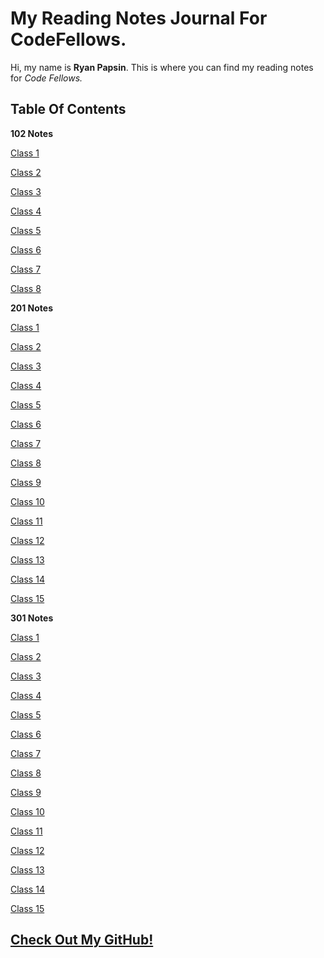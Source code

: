 # My Reading Notes Journal For CodeFellows.

Hi, my name is **Ryan Papsin**. This is where you can find my reading notes for *Code Fellows.*

## Table Of Contents ##

**102 Notes**

[Class 1](102/102%20Class%201%20Notes.md)

[Class 2](102/102%20Class%202%20Notes.md)  

[Class 3](102/102%20Class%203%20Notes.md)

[Class 4](102/102%20Class%204%20Notes.md)

[Class 5](102/102%20Class%205%20Notes.md)

[Class 6](102/102%20Class%206%20Notes.md)

[Class 7](102/102%20Class%207%20Notes.md)

[Class 8](102/102%20Class%208%20Notes.md)

**201 Notes**

[Class 1](201/201%20Class%201%20Notes.md)

[Class 2](201/201%20Class%202%20Notes.md)

[Class 3](201/201%20Class%203%20Notes.md)

[Class 4](201/201%20Class%204%20Notes.md)

[Class 5](201/201%20Class%205%20Notes.md)

[Class 6](201/201%20Class%206%20Notes.md)

[Class 7](201/201%20Class%207%20Notes.md)

[Class 8](201/201%20Class%208%20Notes.md)

[Class 9](201/201%20Class%209%20Notes.md)

[Class 10](201/201%20Class%2010%20Notes.md)

[Class 11](201/201%20Class%2011%20Notes.md)

[Class 12](201/201%20Class%2012%20Notes.md)

[Class 13](201/201%20Class%2013%20Notes.md)

[Class 14](201/201%20Class%2014%20Notes.md)

[Class 15](201/201%20Class%2015%20Notes.md)

**301 Notes**

[Class 1](301/301%20Class%201%20Notes.md)

[Class 2](301/301%20Class%202%20Notes.md)

[Class 3](301/301%20Class%203%20Notes.md)

[Class 4](301/301%20Class%204%20Notes.md)

[Class 5](301/301%20Class%205%20Notes.md)

[Class 6](301/301%20Class%206%20Notes.md)

[Class 7](301/301%20Class%207%20Notes.md)

[Class 8](301/301%20Class%208%20Notes.md)

[Class 9](301/301%20Class%209%20Notes.md)

[Class 10](301/301%20Class%2010%20Notes.md)

[Class 11](301/301%20Class%2011%20Notes.md)

[Class 12](301/301%20Class%2012%20Notes.md)

[Class 13](301/301%20Class%2013%20Notes.md)

[Class 14](301/301%20Class%2014%20Notes.md)

[Class 15](301/301%20Class%2015%20Notes.md)

## [Check Out My GitHub!](https://github.com/rpap75) ##
